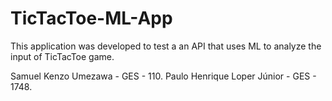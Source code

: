 # TicTacToe-ML-App
This application was developed to test a an API that uses ML to analyze the input of TicTacToe game.

Samuel Kenzo Umezawa - GES - 110.
Paulo Henrique Loper Júnior - GES - 1748.
